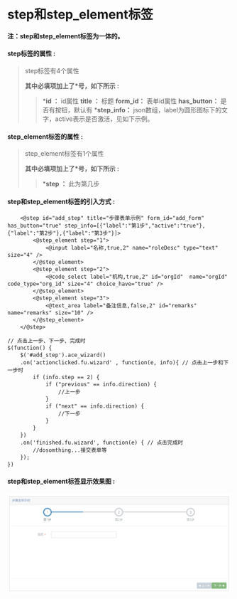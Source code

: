 # step和step\_element**标签**

#### 注：step和step\_element标签为一体的。

#### step**标签的属性 :**

> step标签有4个属性
>
> **其中必填项加上了\*号，如下所示 :**
>
> > \***id ：** id属性
> > **title ：** 标题
> > **form\_id：** 表单id属性
> > **has\_button：** 是否有按钮，默认有
> > \***step\_info：** json数组，label为圆形图标下的文字，active表示是否激活，见如下示例。

#### step\_element**标签的属性 :**

> step\_element标签有1个属性
>
> **其中必填项加上了\*号，如下所示 :**
>
> > \***step ：** 此为第几步

#### step和step\_element标签的引入方式 :

```
    <@step id="add_step" title="步骤表单示例" form_id="add_form" has_button="true" step_info=[{"label":"第1步","active":"true"},{"label":"第2步"},{"label":"第3步"}]>
        <@step_element step="1">
            <@input label="名称,true,2" name="roleDesc" type="text" size="4" />
        </@step_element>
        <@step_element step="2">
            <@code_select label="机构,true,2" id="orgId"  name="orgId" code_type="org_id" size="4" choice_have="true" />
        </@step_element>
        <@step_element step="3">
            <@text_area label="备注信息,false,2" id="remarks" name="remarks" size="10" />
        </@step_element>
    </@step>
```

```
// 点击上一步、下一步、完成时
$(function() {
    $('#add_step').ace_wizard()
    .on('actionclicked.fu.wizard' , function(e, info){ // 点击上一步和下一步时
        if (info.step == 2) {
            if ("previous" == info.direction) {
                //上一步
            }
            if ("next" == info.direction) {
                //下一步
            }
        }
    })
    .on('finished.fu.wizard', function(e) { // 点击完成时
        //dosomthing...接交表单等
    });
})
```

#### step和step\_element标签显示效果图 :

![](/assets/step.png)

